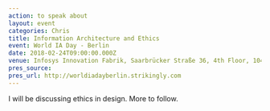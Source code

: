 ```yaml
---
action: to speak about
layout: event
categories: Chris
title: Information Architecture and Ethics
event: World IA Day - Berlin
date: 2018-02-24T09:00:00.000Z
venue: Infosys Innovation Fabrik, Saarbrücker Straße 36, 4th Floor, 10405 Berlin, Germany
pres_source:
pres_url: http://worldiadayberlin.strikingly.com
---
```


I will be discussing ethics in design. More to follow.
